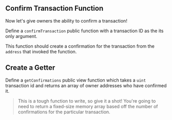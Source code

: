 
## Confirm Transaction Function

Now let's give owners the ability to confirm a transaction! 

Define a `confirmTransaction` public function with a transaction ID as the its only argument. 

This function should create a confirmation for the transaction from the `address` that invoked the function.

## Create a Getter

Define a `getConfirmations` public view function which takes a `uint` transaction id and returns an array of owner addresses who have confirmed it. 

> This is a tough function to write, so give it a shot! You're going to need to return a fixed-size memory array based off the number of confirmations for the particular transaction.
